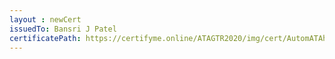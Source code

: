 ```yaml
--- 
layout : newCert 
issuedTo: Bansri J Patel 
certificatePath: https://certifyme.online/ATAGTR2020/img/cert/AutomATAhon/BansriJPatel_b12ee.png
--- 
```

